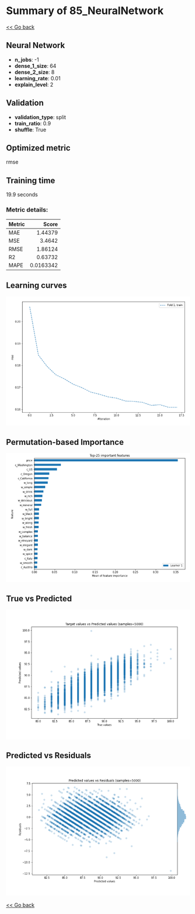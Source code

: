 # Summary of 85_NeuralNetwork

[<< Go back](../README.md)


## Neural Network
- **n_jobs**: -1
- **dense_1_size**: 64
- **dense_2_size**: 8
- **learning_rate**: 0.01
- **explain_level**: 2

## Validation
 - **validation_type**: split
 - **train_ratio**: 0.9
 - **shuffle**: True

## Optimized metric
rmse

## Training time

19.9 seconds

### Metric details:
| Metric   |     Score |
|:---------|----------:|
| MAE      | 1.44379   |
| MSE      | 3.4642    |
| RMSE     | 1.86124   |
| R2       | 0.63732   |
| MAPE     | 0.0163342 |



## Learning curves
![Learning curves](learning_curves.png)

## Permutation-based Importance
![Permutation-based Importance](permutation_importance.png)
## True vs Predicted

![True vs Predicted](true_vs_predicted.png)


## Predicted vs Residuals

![Predicted vs Residuals](predicted_vs_residuals.png)



[<< Go back](../README.md)
